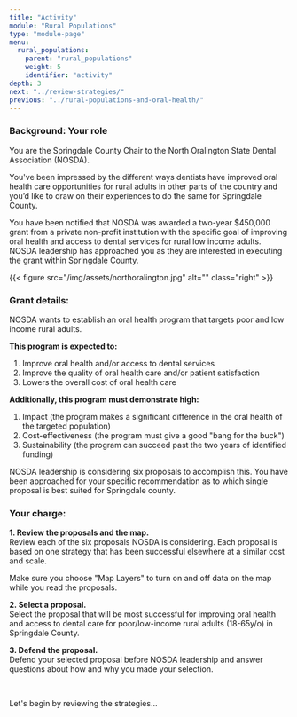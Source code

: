 ```yaml
---
title: "Activity"
module: "Rural Populations"
type: "module-page"
menu:
  rural_populations:
    parent: "rural_populations"
    weight: 5
    identifier: "activity"
depth: 3
next: "../review-strategies/"
previous: "../rural-populations-and-oral-health/"
---
```

<h3>Background: Your role</h3><div class="pageblock">
<p>You are the Springdale County Chair to the North Oralington State Dental Association (NOSDA).</p>
<p>You've been impressed by the different ways dentists have improved oral health care opportunities for rural adults in other parts of the country and you’d like to draw on their experiences to do the same for Springdale County.</p>
<p>You have been notified that NOSDA was awarded a two-year $450,000 grant from a private non-profit institution with the specific goal of improving oral health and access to dental services for rural low income adults. NOSDA leadership has approached you as they are interested in executing the grant within Springdale County.</p>
{{< figure src="/img/assets/northoralington.jpg" alt="" class="right" >}}</div><h3>Grant details:</h3><div class="pageblock"><p>NOSDA wants to establish an oral health program that targets poor and low income rural adults.</p>
<strong>This program is expected to:</strong>
<ol>
<li>Improve oral health and/or access to dental services</li>
<li>Improve the quality of oral health care and/or patient satisfaction </li>
<li>Lowers the overall cost of oral health care</li>
</ol>
<strong>Additionally, this program must demonstrate high:</strong>
<ol>
<li>Impact (the program makes a significant difference in the oral health of the targeted population)</li>
<li>Cost-effectiveness (the program must give a good "bang for the buck")</li>
<li>Sustainability (the program can succeed past the two years of identified funding)</li>
</ol>
<p>NOSDA leadership is considering six proposals to accomplish this. You have been approached for your specific recommendation as to which single proposal is best suited for Springdale county.</p>
</div><h3>Your charge:</h3><div class="pageblock"><p><strong>1. Review the proposals and the map.</strong> <br/>
Review each of the six proposals NOSDA is considering. Each proposal is based on one strategy that has been successful elsewhere at a similar cost and scale.</p>
<p>Make sure you choose "Map Layers" to turn on and off data on the map while you read the proposals.</p>
<p><strong>2. Select a proposal.</strong><br/>
Select the proposal that will be most successful for improving oral health and access to dental care for poor/low-income rural adults (18-65y/o) in Springdale County.</p>
<p><strong>3. Defend the proposal.</strong><br/>
Defend your selected proposal before NOSDA leadership and answer questions about how and why you made your selection.</p><br/>
<p>Let's begin by reviewing the strategies...</p>
</div>